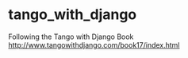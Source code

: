 # tango_with_django
Following the Tango with Django Book http://www.tangowithdjango.com/book17/index.html
